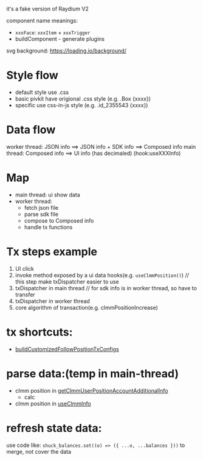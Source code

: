 it's a fake version of Raydium V2

component name meanings:

- `xxxFace`: `xxxItem` + `xxxTrigger`
- buildComponent - generate plugins

svg background: https://loading.io/background/

# Style flow
- default style use .css
- basic pivkit have origional .css style (e.g. .Box {xxxx})
- specific use css-in-js style (e.g. .id_2355543 {xxxx})

# Data flow

worker thread: JSON info ==> JSON info + SDK info ==> Composed info
main thread: Composed info ==> UI info (has decimaled) (hook:useXXXInfo)

# Map

- main thread: ui show data
- worker thread:
  - fetch json file
  - parse sdk file
  - compose to Composed info
  - handle tx functions

# Tx steps example

1. UI click
2. invoke method exposed by a ui data hooks(e.g. `useClmmPosition()`) // this step make txDispatcher easier to use
3. txDispatcher in main thread // for sdk info is in worker thread, so have to transfer
4. txDispatcher in worker thread
5. core algorithm of transaction(e.g. clmmPositionIncrease)

# tx shortcuts:

- [buildCustomizedFollowPositionTxConfigs](src/app/stores/data/clmm/useClmmInfo.ts#useClmmInfo)

# parse data:(temp in main-thread)

- clmm position in [getClmmUserPositionAccountAdditionalInfo](src/app/stores/data/clmm/getClmmUserPositionAccountAdditionalInfo.ts)
  - calc
- clmm position in [useClmmInfo](src/app/stores/data/clmm/useClmmInfo.ts)

# refresh state data:

use code like: `shuck_balances.set((o) => ({ ...o, ...balances }))` to merge, not cover the data

